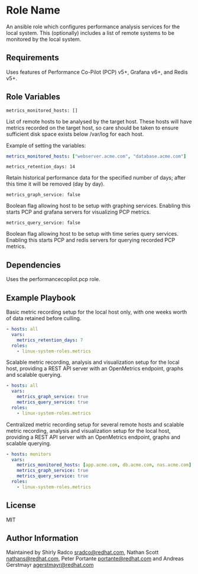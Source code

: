 # Role Name

An ansible role which configures performance analysis services for the local
system.  This (optionally) includes a list of remote systems to be monitored
by the local system.

## Requirements

Uses features of Performance Co-Pilot (PCP) v5+, Grafana v6+, and Redis v5+.

## Role Variables

    metrics_monitored_hosts: []

List of remote hosts to be analysed by the target host.
These hosts will have metrics recorded on the target host, so care should be
taken to ensure sufficient disk space exists below /var/log for each host.

Example of setting the variables:

```yaml
metrics_monitored_hosts: ["webserver.acme.com", "database.acme.com"]
```

    metrics_retention_days: 14

Retain historical performance data for the specified number of days; after
this time it will be removed (day by day).

    metrics_graph_service: false

Boolean flag allowing host to be setup with graphing services.
Enabling this starts PCP and grafana servers for visualizing PCP metrics.

    metrics_query_service: false

Boolean flag allowing host to be setup with time series query services.
Enabling this starts PCP and redis servers for querying recorded PCP metrics.

## Dependencies

Uses the performancecopilot.pcp role.

## Example Playbook

Basic metric recording setup for the local host only, with one
weeks worth of data retained before culling.

```yaml
- hosts: all
  vars:
    metrics_retention_days: 7
  roles:
    - linux-system-roles.metrics
```

Scalable metric recording, analysis and visualization setup for
the local host, providing a REST API server with an OpenMetrics
endpoint, graphs and scalable querying.

```yaml
- hosts: all
  vars:
    metrics_graph_service: true
    metrics_query_service: true
  roles:
    - linux-system-roles.metrics
```

Centralized metric recording setup for several remote hosts and
scalable metric recording, analysis and visualization setup for
the local host, providing a REST API server with an OpenMetrics
endpoint, graphs and scalable querying.

```yaml
- hosts: monitors
  vars:
    metrics_monitored_hosts: [app.acme.com, db.acme.com, nas.acme.com]
    metrics_graph_service: true
    metrics_query_service: true
  roles:
    - linux-system-roles.metrics
```


## License

MIT

## Author Information

Maintained by Shirly Radco <sradco@redhat.com>, Nathan Scott <nathans@redhat.com>,
Peter Portante <portante@redhat.com> and Andreas Gerstmayr <agerstmayr@redhat.com>
